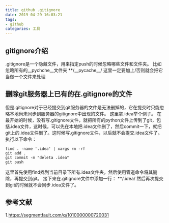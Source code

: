 ```yaml
---
title: github .gitignore
date: 2019-04-29 16:03:21
tags:
- github
categories: 工具
---
```



## gitignore介绍
.gitignore是一个隐藏文件，用来指定push的时候忽略哪些文件和文件夹。
比如忽略所有的\_\_pychche\_\_文件夹
\*\*/\_\_pycache\_\_/
这里一定要加上/否则就会把它当做一个文件来处理

## 删除git服务器上已有的在.gitignore的文件
但是.gitignore对于已经提交到git服务器的文件是无法删掉的，它在提交时只能忽略本地尚未同步到服务器的gitignore中出现的文件。
这里拿.idea举个例子。
在最开始的时候，没有写.gitignore文件，就把所有的python文件上传到了git，包括.idea文件，这时候，可以先在本地把.idea文件删了，然后commit一下，就把git上的.idea文件删了。这时候写.gitignore文件，以后就不会提交.idea文件了。
执行以下命令：
``` shell
find . -name '.idea' | xargs rm -rf
git add .
git commit -m "deleta .idea"
git push
```
这里首先使用find找到当前目录下所有.idea文件夹，然后使用管道命令将其删除，再提交到git。
接下来在.gitignore文件中添加一行：
\*\*/.idea/
然后再次提交到git的时候就不会同步.idea文件了。


## 参考文献
1.https://segmentfault.com/q/1010000000720031
